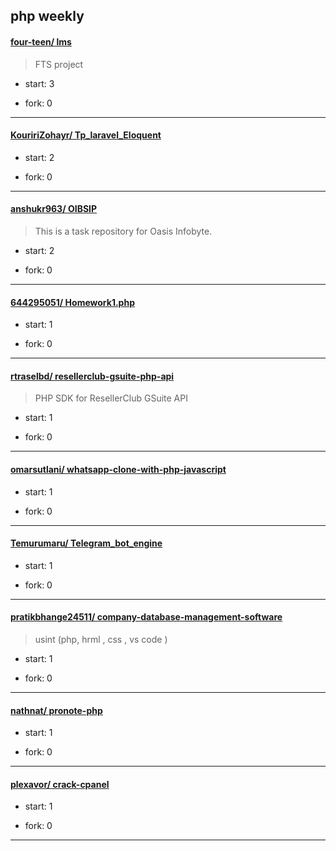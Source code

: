 ## php weekly

#### [four-teen/ lms](https://github.com/four-teen/lms)
>  FTS project
+ start: 3
+ fork: 0
---
#### [KouririZohayr/ Tp_laravel_Eloquent](https://github.com/KouririZohayr/Tp_laravel_Eloquent)
>  
+ start: 2
+ fork: 0
---
#### [anshukr963/ OIBSIP](https://github.com/anshukr963/OIBSIP)
>  This is a task repository for Oasis Infobyte.
+ start: 2
+ fork: 0
---
#### [644295051/ Homework1.php](https://github.com/644295051/Homework1.php)
>  
+ start: 1
+ fork: 0
---
#### [rtraselbd/ resellerclub-gsuite-php-api](https://github.com/rtraselbd/resellerclub-gsuite-php-api)
>  PHP SDK for ResellerClub GSuite API
+ start: 1
+ fork: 0
---
#### [omarsutlani/ whatsapp-clone-with-php-javascript](https://github.com/omarsutlani/whatsapp-clone-with-php-javascript)
>  
+ start: 1
+ fork: 0
---
#### [Temurumaru/ Telegram_bot_engine](https://github.com/Temurumaru/Telegram_bot_engine)
>  
+ start: 1
+ fork: 0
---
#### [pratikbhange24511/ company-database-management-software](https://github.com/pratikbhange24511/company-database-management-software)
>  usint (php, hrml , css , vs code )
+ start: 1
+ fork: 0
---
#### [nathnat/ pronote-php](https://github.com/nathnat/pronote-php)
>  
+ start: 1
+ fork: 0
---
#### [plexavor/ crack-cpanel](https://github.com/plexavor/crack-cpanel)
>  
+ start: 1
+ fork: 0
---